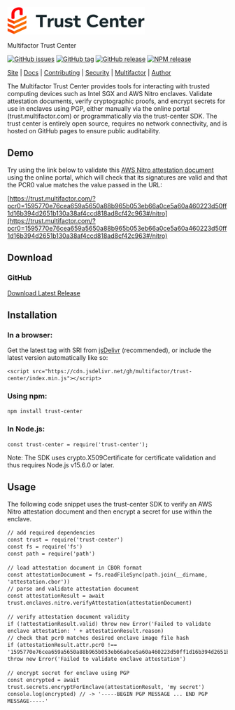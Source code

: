 [![trust-center](https://raw.githubusercontent.com/multifactor/trust-center/master/site/logo.png "trust-center")](https://trust.multifactor.com "trust-center")

Multifactor Trust Center

[![GitHub issues](https://img.shields.io/github/issues/multifactor/trust-center)](https://github.com/multifactor/trust-center/issues)
[![GitHub tag](https://img.shields.io/github/tag/multifactor/trust-center.svg)](https://github.com/multifactor/trust-center/tags)
[![GitHub release](https://img.shields.io/github/release/multifactor/trust-center.svg)](https://github.com/multifactor/trust-center/releases)
[![NPM release](https://img.shields.io/npm/v/trust-center.svg)](https://www.npmjs.com/package/trust-center)

[Site](https://trust.multifactor.com) |
[Docs](https://trust.multifactor.com/docs) |
[Contributing](https://github.com/multifactor/trust-center/blob/master/CONTRIBUTING.md) |
[Security](https://github.com/multifactor/trust-center/blob/master/SECURITY.md) |
[Multifactor](https://github.com/multifactor) |
[Author](https://github.com/VCNinc)

The Multifactor Trust Center provides tools for interacting with trusted computing devices such as Intel SGX and AWS Nitro enclaves. Validate attestation documents, verify cryptographic proofs, and encrypt secrets for use in enclaves using PGP, either manually via the online portal (trust.multifactor.com) or programmatically via the trust-center SDK. The trust center is entirely open source, requires no network connectivity, and is hosted on GitHub pages to ensure public auditability.

## Demo
Try using the link below to validate this [AWS Nitro attestation document](https://github.com/multifactor/trust-center/tree/main/test/examples) using the online portal, which will check that its signatures are valid and that the PCR0 value matches the value passed in the URL:

[https://trust.multifactor.com/?pcr0=1595770e76cea659a5650a88b965b053eb66a0ce5a60a460223d50ff1d16b394d2651b130a38af4ccd818ad8cf42c963#/nitro](https://trust.multifactor.com/?pcr0=1595770e76cea659a5650a88b965b053eb66a0ce5a60a460223d50ff1d16b394d2651b130a38af4ccd818ad8cf42c963#/nitro)

## Download
### GitHub
[Download Latest Release](https://github.com/multifactor/trust-center/releases)

## Installation
### In a browser:
Get the latest tag with SRI from [jsDelivr](https://www.jsdelivr.com/package/npm/trust-center) (recommended), or include the latest version automatically like so:

	<script src="https://cdn.jsdelivr.net/gh/multifactor/trust-center/index.min.js"></script>

### Using npm:
	npm install trust-center

### In Node.js:
	const trust-center = require('trust-center');

Note: The SDK uses crypto.X509Certificate for certificate validation and thus requires Node.js v15.6.0 or later.

## Usage
The following code snippet uses the trust-center SDK to verify an AWS Nitro attestation document and then encrypt a secret for use within the enclave.

```
// add required dependencies
const trust = require('trust-center')
const fs = require('fs')
const path = require('path')

// load attestation document in CBOR format
const attestationDocument = fs.readFileSync(path.join(__dirname, 'attestation.cbor'))
// parse and validate attestation document
const attestationResult = await trust.enclaves.nitro.verifyAttestation(attestationDocument)

// verify attestation document validity
if (!attestationResult.valid) throw new Error('Failed to validate enclave attestation: ' + attestationResult.reason)
// check that pcr0 matches desired enclave image file hash
if (attestationResult.attr.pcr0 !== '1595770e76cea659a5650a88b965b053eb66a0ce5a60a460223d50ff1d16b394d2651b130a38af4ccd818ad8cf42c963') throw new Error('Failed to validate enclave attestation')

// encrypt secret for enclave using PGP
const encrypted = await trust.secrets.encryptForEnclave(attestationResult, 'my secret')
console.log(encrypted) // -> '-----BEGIN PGP MESSAGE ... END PGP MESSAGE-----'
```
